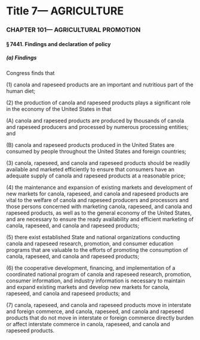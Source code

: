 
# Title 7— AGRICULTURE
### CHAPTER 101— AGRICULTURAL PROMOTION
#### § 7441. Findings and declaration of policy
##### (a) Findings

Congress finds that

(1) canola and rapeseed products are an important and nutritious part of the human diet;

(2) the production of canola and rapeseed products plays a significant role in the economy of the United States in that

(A) canola and rapeseed products are produced by thousands of canola and rapeseed producers and processed by numerous processing entities; and

(B) canola and rapeseed products produced in the United States are consumed by people throughout the United States and foreign countries;

(3) canola, rapeseed, and canola and rapeseed products should be readily available and marketed efficiently to ensure that consumers have an adequate supply of canola and rapeseed products at a reasonable price;

(4) the maintenance and expansion of existing markets and development of new markets for canola, rapeseed, and canola and rapeseed products are vital to the welfare of canola and rapeseed producers and processors and those persons concerned with marketing canola, rapeseed, and canola and rapeseed products, as well as to the general economy of the United States, and are necessary to ensure the ready availability and efficient marketing of canola, rapeseed, and canola and rapeseed products;

(5) there exist established State and national organizations conducting canola and rapeseed research, promotion, and consumer education programs that are valuable to the efforts of promoting the consumption of canola, rapeseed, and canola and rapeseed products;

(6) the cooperative development, financing, and implementation of a coordinated national program of canola and rapeseed research, promotion, consumer information, and industry information is necessary to maintain and expand existing markets and develop new markets for canola, rapeseed, and canola and rapeseed products; and

(7) canola, rapeseed, and canola and rapeseed products move in interstate and foreign commerce, and canola, rapeseed, and canola and rapeseed products that do not move in interstate or foreign commerce directly burden or affect interstate commerce in canola, rapeseed, and canola and rapeseed products.
